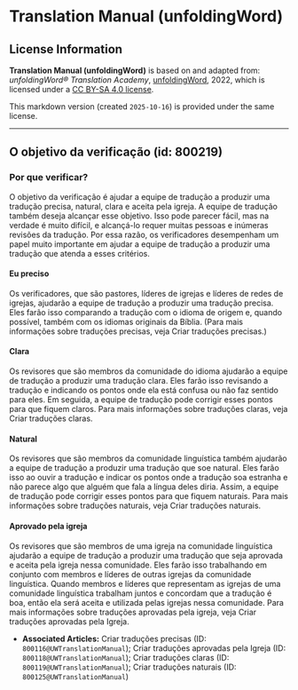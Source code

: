 # Translation Manual (unfoldingWord)

## License Information

**Translation Manual (unfoldingWord)** is based on and adapted from: _unfoldingWord® Translation Academy_, [unfoldingWord](https://unfoldingword.org/utw), 2022, which is licensed under a [CC BY-SA 4.0 license](https://creativecommons.org/licenses/by-sa/4.0/legalcode.en).

This markdown version (created `2025-10-16`) is provided under the same license.



--------------------------------

## O objetivo da verificação (id: 800219)

### Por que verificar?

O objetivo da verificação é ajudar a equipe de tradução a produzir uma tradução precisa, natural, clara e aceita pela igreja. A equipe de tradução também deseja alcançar esse objetivo. Isso pode parecer fácil, mas na verdade é muito difícil, e alcançá\-lo requer muitas pessoas e inúmeras revisões da tradução. Por essa razão, os verificadores desempenham um papel muito importante em ajudar a equipe de tradução a produzir uma tradução que atenda a esses critérios.

#### Eu preciso

Os verificadores, que são pastores, líderes de igrejas e líderes de redes de igrejas, ajudarão a equipe de tradução a produzir uma tradução precisa. Eles farão isso comparando a tradução com o idioma de origem e, quando possível, também com os idiomas originais da Bíblia. (Para mais informações sobre traduções precisas, veja Criar traduções precisas.)

#### Clara

Os revisores que são membros da comunidade do idioma ajudarão a equipe de tradução a produzir uma tradução clara. Eles farão isso revisando a tradução e indicando os pontos onde ela está confusa ou não faz sentido para eles. Em seguida, a equipe de tradução pode corrigir esses pontos para que fiquem claros. Para mais informações sobre traduções claras, veja Criar traduções claras.

#### Natural

Os revisores que são membros da comunidade linguística também ajudarão a equipe de tradução a produzir uma tradução que soe natural. Eles farão isso ao ouvir a tradução e indicar os pontos onde a tradução soa estranha e não parece algo que alguém que fala a língua deles diria. Assim, a equipe de tradução pode corrigir esses pontos para que fiquem naturais. Para mais informações sobre traduções naturais, veja Criar traduções naturais.

#### Aprovado pela igreja

Os revisores que são membros de uma igreja na comunidade linguística ajudarão a equipe de tradução a produzir uma tradução que seja aprovada e aceita pela igreja nessa comunidade. Eles farão isso trabalhando em conjunto com membros e líderes de outras igrejas da comunidade linguística. Quando membros e líderes que representam as igrejas de uma comunidade linguística trabalham juntos e concordam que a tradução é boa, então ela será aceita e utilizada pelas igrejas nessa comunidade. Para mais informações sobre traduções aprovadas pela igreja, veja Criar traduções aprovadas pela Igreja.

* **Associated Articles:** Criar traduções precisas (ID: `800116@UWTranslationManual`); Criar traduções aprovadas pela Igreja (ID: `800118@UWTranslationManual`); Criar traduções claras (ID: `800119@UWTranslationManual`); Criar traduções naturais (ID: `800125@UWTranslationManual`)

